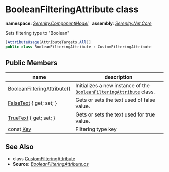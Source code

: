# BooleanFilteringAttribute class
**namespace:** *[Serenity.ComponentModel](../README.md#serenity.componentmodel-namespace)*   **assembly**: *[Serenity.Net.Core](../README.md)*

Sets filtering type to "Boolean"

```csharp
[AttributeUsage(AttributeTargets.All)]
public class BooleanFilteringAttribute : CustomFilteringAttribute
```

## Public Members

| name | description |
| --- | --- |
| [BooleanFilteringAttribute](BooleanFilteringAttribute/BooleanFilteringAttribute.md)() | Initializes a new instance of the [`BooleanFilteringAttribute`](BooleanFilteringAttribute.md) class. |
| [FalseText](BooleanFilteringAttribute/FalseText.md) { get; set; } | Gets or sets the text used of false value. |
| [TrueText](BooleanFilteringAttribute/TrueText.md) { get; set; } | Gets or sets the text used for true value. |
| const [Key](BooleanFilteringAttribute/Key.md) | Filtering type key |

## See Also

* class [CustomFilteringAttribute](CustomFilteringAttribute.md)
* **Source:** *[BooleanFilteringAttribute.cs](https://github.com/serenity-is/Serenity/blob/master/src/Serenity.Net.Core/ComponentModel/Columns/Filtering/BasicFilteringTypes/BooleanFilteringAttribute.cs)*